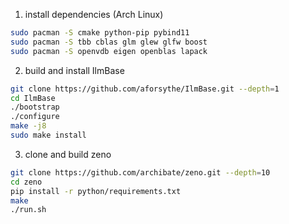 1. install dependencies (Arch Linux)

```bash
sudo pacman -S cmake python-pip pybind11
sudo pacman -S tbb cblas glm glew glfw boost
sudo pacman -S openvdb eigen openblas lapack
```

2. build and install IlmBase
```bash
git clone https://github.com/aforsythe/IlmBase.git --depth=1
cd IlmBase
./bootstrap
./configure
make -j8
sudo make install
```

3. clone and build zeno
```bash
git clone https://github.com/archibate/zeno.git --depth=10
cd zeno
pip install -r python/requirements.txt
make
./run.sh
```

